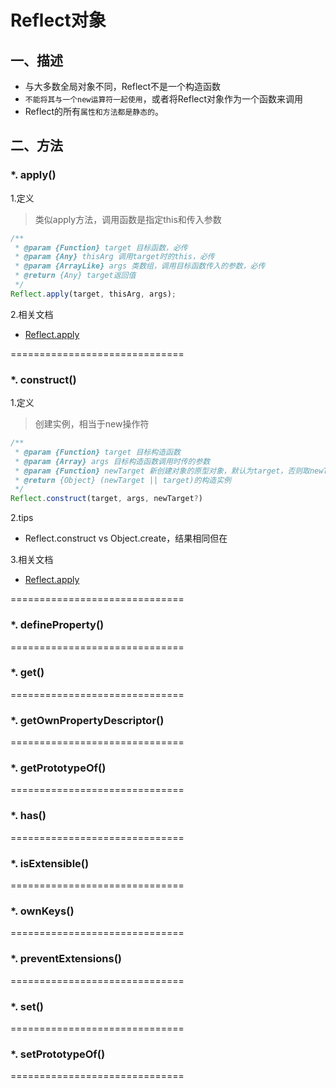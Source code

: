 # Reflect对象



## 一、描述

- 与大多数全局对象不同，Reflect不是一个构造函数
- `不能将其与一个new运算符一起使用`，或者将Reflect对象作为一个函数来调用
- Reflect的所有`属性和方法都是静态的`。

## 二、方法

### *. apply()

1.定义
> 类似apply方法，调用函数是指定this和传入参数

```javascript
/**
 * @param {Function} target 目标函数，必传
 * @param {Any} thisArg 调用target时的this，必传
 * @param {ArrayLike} args 类数组，调用目标函数传入的参数，必传
 * @return {Any} target返回值
 */
Reflect.apply(target, thisArg, args);
```

2.相关文档
- [Reflect.apply](https://developer.mozilla.org/zh-CN/docs/Web/JavaScript/Reference/Global_Objects/Reflect/apply)

==============================

### *. construct()

1.定义
> 创建实例，相当于new操作符

```javascript
/**
 * @param {Function} target 目标构造函数
 * @param {Array} args 目标构造函数调用时传的参数
 * @param {Function} newTarget 新创建对象的原型对象，默认为target，否则取newTarget，参考new.target操作符
 * @return {Object} (newTarget || target)的构造实例
 */
Reflect.construct(target, args, newTarget?)
```

2.tips

- Reflect.construct vs Object.create，结果相同但在

3.相关文档
- [Reflect.apply](https://developer.mozilla.org/zh-CN/docs/Web/JavaScript/Reference/Global_Objects/Reflect/construct)

==============================

### *. defineProperty()

==============================

### *. get()

==============================

### *. getOwnPropertyDescriptor()

==============================

### *. getPrototypeOf()

==============================

### *. has()

==============================

### *. isExtensible()

==============================

### *. ownKeys()

==============================

### *. preventExtensions()

==============================

### *. set()

==============================

### *. setPrototypeOf()

==============================

